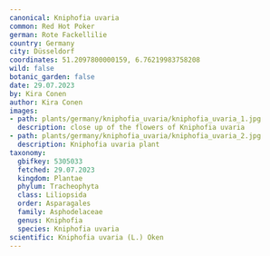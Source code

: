 ```yaml
---
canonical: Kniphofia uvaria
common: Red Hot Poker
german: Rote Fackellilie
country: Germany
city: Düsseldorf
coordinates: 51.2097800000159, 6.76219983758208
wild: false
botanic_garden: false
date: 29.07.2023
by: Kira Conen
author: Kira Conen
images:
- path: plants/germany/kniphofia_uvaria/kniphofia_uvaria_1.jpg
  description: close up of the flowers of Kniphofia uvaria
- path: plants/germany/kniphofia_uvaria/kniphofia_uvaria_2.jpg
  description: Kniphofia uvaria plant
taxonomy:
  gbifkey: 5305033
  fetched: 29.07.2023
  kingdom: Plantae
  phylum: Tracheophyta
  class: Liliopsida
  order: Asparagales
  family: Asphodelaceae
  genus: Kniphofia
  species: Kniphofia uvaria
scientific: Kniphofia uvaria (L.) Oken
---
```

